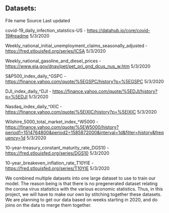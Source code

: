 ## Datasets: 

File name										Source																	Last updated

covid-19_daily_infection_statstics-US	-						https://datahub.io/core/covid-19#readme													5/3/2020

Weekly_national_initial_unemployment_claims_seasonally_adjusted	-			https://fred.stlouisfed.org/series/ICSA													5/3/2020

Weekly_national_gasoline_and_diesel_prices	-					https://www.eia.gov/dnav/pet/pet_pri_gnd_dcus_nus_w.htm											5/3/2020

S&P500_index_daily_^GSPC	-							https://finance.yahoo.com/quote/%5EGSPC/history?p=%5EGSPC										5/3/2020

DJI_index_daily_^DJI	-								https://finance.yahoo.com/quote/%5EDJI/history?p=%5EDJI											5/3/2020

Nasdaq_index_daily_^IXIC	-							https://finance.yahoo.com/quote/%5EIXIC/history?p=%5EIXIC										5/3/2020

Wilshire_5000_total_market_index_^W5000		-					https://finance.yahoo.com/quote/%5EW5000/history?period1=1514764800&period2=1585872000&interval=1d&filter=history&frequency=1d		5/3/2020

10-year-treasury_constant_maturity_rate_DGS10	-					https://fred.stlouisfed.org/series/DGS10												5/3/2020

10-year_breakeven_inflation_rate_T10YIE		-					https://fred.stlouisfed.org/series/T10YIE												5/3/2020

We combined multiple datasets into one large dataset to use to train our model. The reason being is that there is no pregenerated dataset relating the corona virus statistics with the various economic statistics. Thus, in this project, we will have to make our own by stitching together these datasets. We are planning to get our data based on weeks starting in 2020, and do joins on the data to merge them together. 
